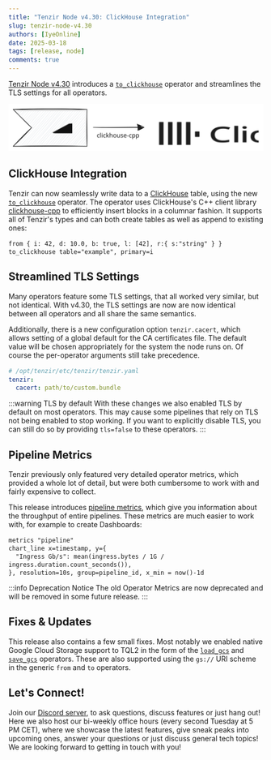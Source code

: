 ```yaml
---
title: "Tenzir Node v4.30: ClickHouse Integration"
slug: tenzir-node-v4.30
authors: [IyeOnline]
date: 2025-03-18
tags: [release, node]
comments: true
---
```


[Tenzir Node v4.30][github-release] introduces a [`to_clickhouse`][operator-docs]
operator and streamlines the TLS settings for all operators.

![Tenzir Node v4.30](tenzir-node-v.4.30.svg)

[github-release]: https://github.com/tenzir/tenzir/releases/tag/v4.30.0

[operator-docs]: /next/tql2/operators/to_clickhouse
[clickhouse-website]: https://clickhouse.com/
[clickhouse-cpp-lib]: https://github.com/ClickHouse/clickhouse-cpp

<!-- truncate -->

## ClickHouse Integration

Tenzir can now seamlessly write data to a [ClickHouse][clickhouse-website]
table, using the new [`to_clickhouse`][operator-docs] operator. The operator
uses ClickHouse's C++ client library [clickhouse-cpp][clickhouse-cpp-lib]
to efficiently insert blocks in a columnar fashion. It supports all of Tenzir's
types and can both create tables as well as append to existing ones:

```tql
from { i: 42, d: 10.0, b: true, l: [42], r:{ s:"string" } }
to_clickhouse table="example", primary=i
```

## Streamlined TLS Settings

Many operators feature some TLS settings, that all worked very similar, but not
identical. With v4.30, the TLS settings are now are now identical between all
operators and all share the same semantics.

Additionally, there is a new configuration option `tenzir.cacert`, which allows
setting of a global default for the CA certificates file. The default value will
be chosen appropriately for the system the node runs on. Of course the per-operator
arguments still take precedence.

```yaml title="Set a cacert default in the config"
# /opt/tenzir/etc/tenzir/tenzir.yaml
tenzir:
  cacert: path/to/custom.bundle
```

:::warning TLS by default
With these changes we also enabled TLS by default on most operators. This may
cause some pipelines that rely on TLS not being enabled to stop working. If you
want to explicitly disable TLS, you can still do so by providing `tls=false` to
these operators.
:::

## Pipeline Metrics

Tenzir previously only featured very detailed operator metrics, which provided
a whole lot of detail, but were both cumbersome to work with and fairly expensive
to collect.

This release introduces [pipeline metrics](/next/tql2/operators/metrics#tenzirmetricspipeline),
which give you information about the throughput of entire pipelines. These metrics
are much easier to work with, for example to create Dashboards:

```tql title="Ingress of all Pipelines"
metrics "pipeline"
chart_line x=timestamp, y={
  "Ingress Gb/s": mean(ingress.bytes / 1G / ingress.duration.count_seconds()),
}, resolution=10s, group=pipeline_id, x_min = now()-1d
```

:::info Deprecation Notice
The old Operator Metrics are now deprecated and will be removed in some future
release.
:::

## Fixes & Updates

This release also contains a few small fixes. Most notably we enabled native
Google Cloud Storage support to TQL2 in the form of the [`load_gcs`][load_gcs]
and [`save_gcs`][save_gcs] operators. These are also supported using the `gs://`
URI scheme in the generic `from` and `to` operators.

[load_gcs]: /next/tql2/operators/load_gcs
[save_gcs]: /next/tql2/operators/save_gcs

## Let's Connect!

Join our [Discord server][discord], to ask questions, discuss features or just
hang out! Here we also host our bi-weekly office hours (every second Tuesday at 5 PM CET),
where we showcase the latest features, give sneak peaks into upcoming ones,
answer your questions or just discuss general tech topics!
We are looking forward to getting in touch with you!

[discord]: /discord
[changelog]: /changelog#v4230
